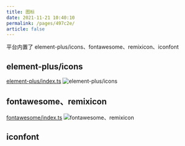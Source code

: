 ```yaml
---
title: 图标
date: 2021-11-21 10:40:10
permalink: /pages/497c2e/
article: false
---
```


平台内置了 element-plus/icons、fontawesome、remixicon、iconfont

## element-plus/icons

[element-plus/index.ts](https://gitee.com/yiming_chang/vue-pure-admin/blob/main/src/plugins/element-plus/index.ts#L52)
![element-plus/icons](/img/guide/ep.png)

## fontawesome、remixicon

[fontawesome/index.ts](https://gitee.com/yiming_chang/vue-pure-admin/blob/main/src/plugins/fontawesome/index.ts)
![fontawesome、remixicon](/img/guide/fontawesome.png)

## iconfont
